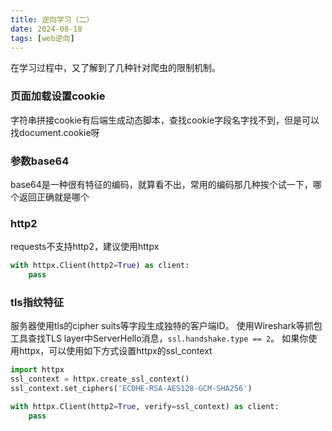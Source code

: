 ```yaml
---
title: 逆向学习（二）
date: 2024-08-18
tags: [web逆向]
---
```


在学习过程中，又了解到了几种针对爬虫的限制机制。

### 页面加载设置cookie
字符串拼接cookie有后端生成动态脚本，查找cookie字段名字找不到，但是可以找document.cookie呀

### 参数base64
base64是一种很有特征的编码，就算看不出，常用的编码那几种挨个试一下，哪个返回正确就是哪个

### http2
requests不支持http2，建议使用httpx

```python
with httpx.Client(http2=True) as client:
    pass
```

### tls指纹特征
服务器使用tls的cipher suits等字段生成独特的客户端ID。
使用Wireshark等抓包工具查找TLS layer中ServerHello消息，`ssl.handshake.type == 2`。
如果你使用httpx，可以使用如下方式设置httpx的ssl_context

```python
import httpx
ssl_context = httpx.create_ssl_context()
ssl_context.set_ciphers('ECDHE-RSA-AES128-GCM-SHA256')

with httpx.Client(http2=True, verify=ssl_context) as client:
    pass
```
